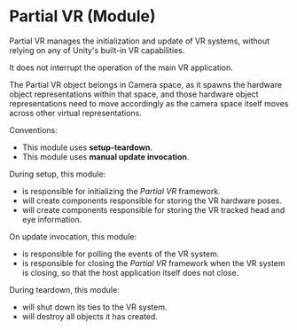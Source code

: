 ﻿# Partial VR (Module)

Partial VR manages the initialization and update of VR systems, without relying on any of Unity's built-in VR capabilities.

It does not interrupt the operation of the main VR application.

The Partial VR object belongs in Camera space, as it spawns the hardware object representations within that space,
and those hardware object representations need to move accordingly as the camera space itself moves across other virtual representations.

Conventions:
- This module uses **setup-teardown**.
- This module uses **manual update invocation**.

During setup, this module:
- is responsible for initializing the *Partial VR* framework.
- will create components responsible for storing the VR hardware poses.
- will create components responsible for storing the VR tracked head and eye information.

On update invocation, this module:
- is responsible for polling the events of the VR system.
- is responsible for closing the *Partial VR* framework when the VR system is closing,
  so that the host application itself does not close.

During teardown, this module:
- will shut down its ties to the VR system.
- will destroy all objects it has created.
